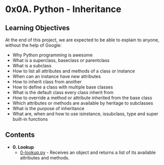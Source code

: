 # 0x0A. Python - Inheritance

## Learning Objectives
At the end of this project, we are expected to be able to explain to anyone, without the help of Google:

- Why Python programming is awesome
- What is a superclass, baseclass or parentclass
- What is a subclass
- How to list all attributes and methods of a class or instance
- When can an instance have new attributes
- How to inherit class from another
- How to define a class with multiple base classes
- What is the default class every class inherit from
- How to override a method or attribute inherited from the base class
- Which attributes or methods are available by heritage to subclasses
- What is the purpose of inheritance
- What are, when and how to use isinstance, issubclass, type and super built-in functions

## Contents

* **0. Lookup**
  * [0-lookup.py](./0-lookup.py) - Receives an object and returns a list of its available attributes and methods.

